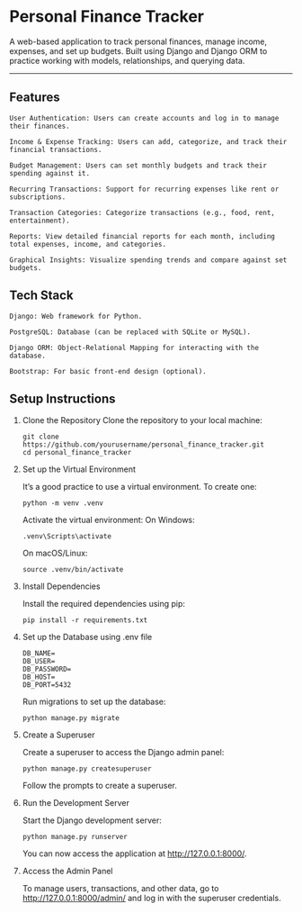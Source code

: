 # Personal Finance Tracker

A web-based application to track personal finances, manage income, expenses, and set up budgets. Built using Django and Django ORM to practice working with models, relationships, and querying data.

---

## Features

    User Authentication: Users can create accounts and log in to manage their finances.

    Income & Expense Tracking: Users can add, categorize, and track their financial transactions.

    Budget Management: Users can set monthly budgets and track their spending against it.

    Recurring Transactions: Support for recurring expenses like rent or subscriptions.

    Transaction Categories: Categorize transactions (e.g., food, rent, entertainment).

    Reports: View detailed financial reports for each month, including total expenses, income, and categories.

    Graphical Insights: Visualize spending trends and compare against set budgets.

## Tech Stack

    Django: Web framework for Python.

    PostgreSQL: Database (can be replaced with SQLite or MySQL).

    Django ORM: Object-Relational Mapping for interacting with the database.

    Bootstrap: For basic front-end design (optional).

## Setup Instructions

1. Clone the Repository
   Clone the repository to your local machine:
    ```
    git clone https://github.com/yourusername/personal_finance_tracker.git
    cd personal_finance_tracker
    ```
   
2. Set up the Virtual Environment

   It’s a good practice to use a virtual environment. To create one:
     ```
     python -m venv .venv
     ```
    Activate the virtual environment:
    On Windows: 
     ```
    .venv\Scripts\activate
     ```
    On macOS/Linux:
     ```
    source .venv/bin/activate
     ```
   
3. Install Dependencies

    Install the required dependencies using pip:
    ```
    pip install -r requirements.txt
    ```
   
4. Set up the Database using .env file
    ```
    DB_NAME=
    DB_USER=
    DB_PASSWORD=
    DB_HOST=
    DB_PORT=5432
    ```
   Run migrations to set up the database:
    ```
    python manage.py migrate
    ```

5. Create a Superuser

   Create a superuser to access the Django admin panel:
    ```
    python manage.py createsuperuser
    ```
   Follow the prompts to create a superuser.

6. Run the Development Server

   Start the Django development server:
    ```
    python manage.py runserver
    ```
    You can now access the application at http://127.0.0.1:8000/.

7. Access the Admin Panel

    To manage users, transactions, and other data, go to http://127.0.0.1:8000/admin/ and log in with the superuser credentials.
